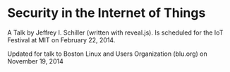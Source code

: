# Security in the Internet of Things

A Talk by Jeffrey I. Schiller (written with reveal.js). Is scheduled for the IoT Festival at MIT on February 22, 2014.

Updated for talk to Boston Linux and Users Organization (blu.org) on November 19, 2014
